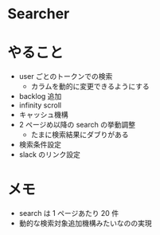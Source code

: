 # Searcher

# やること

- user ごとのトークンでの検索
  - カラムを動的に変更できるようにする
- backlog 追加
- infinity scroll
- キャッシュ機構
- 2 ページめ以降の search の挙動調整
  - たまに検索結果にダブりがある
- 検索条件設定
- slack のリンク設定

# メモ

- search は 1 ページあたり 20 件
- 動的な検索対象追加機構みたいなのの実現
